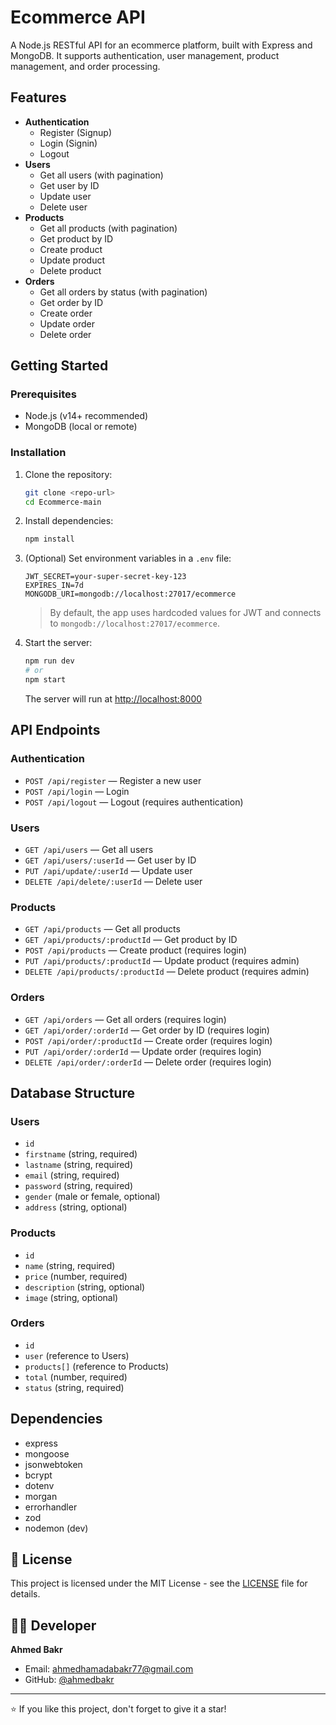 # Ecommerce API

A Node.js RESTful API for an ecommerce platform, built with Express and MongoDB. It supports authentication, user management, product management, and order processing.

## Features

- **Authentication**
  - Register (Signup)
  - Login (Signin)
  - Logout
- **Users**
  - Get all users (with pagination)
  - Get user by ID
  - Update user
  - Delete user
- **Products**
  - Get all products (with pagination)
  - Get product by ID
  - Create product
  - Update product
  - Delete product
- **Orders**
  - Get all orders by status (with pagination)
  - Get order by ID
  - Create order
  - Update order
  - Delete order

## Getting Started

### Prerequisites

- Node.js (v14+ recommended)
- MongoDB (local or remote)

### Installation

1. Clone the repository:
   ```bash
   git clone <repo-url>
   cd Ecommerce-main
   ```
2. Install dependencies:
   ```bash
   npm install
   ```
3. (Optional) Set environment variables in a `.env` file:

   ```env
   JWT_SECRET=your-super-secret-key-123
   EXPIRES_IN=7d
   MONGODB_URI=mongodb://localhost:27017/ecommerce
   ```

   > By default, the app uses hardcoded values for JWT and connects to `mongodb://localhost:27017/ecommerce`.

4. Start the server:
   ```bash
   npm run dev
   # or
   npm start
   ```
   The server will run at [http://localhost:8000](http://localhost:8000)

## API Endpoints

### Authentication

- `POST /api/register` — Register a new user
- `POST /api/login` — Login
- `POST /api/logout` — Logout (requires authentication)

### Users

- `GET /api/users` — Get all users
- `GET /api/users/:userId` — Get user by ID
- `PUT /api/update/:userId` — Update user
- `DELETE /api/delete/:userId` — Delete user

### Products

- `GET /api/products` — Get all products
- `GET /api/products/:productId` — Get product by ID
- `POST /api/products` — Create product (requires login)
- `PUT /api/products/:productId` — Update product (requires admin)
- `DELETE /api/products/:productId` — Delete product (requires admin)

### Orders

- `GET /api/orders` — Get all orders (requires login)
- `GET /api/order/:orderId` — Get order by ID (requires login)
- `POST /api/order/:productId` — Create order (requires login)
- `PUT /api/order/:orderId` — Update order (requires login)
- `DELETE /api/order/:orderId` — Delete order (requires login)

## Database Structure

### Users

- `id`
- `firstname` (string, required)
- `lastname` (string, required)
- `email` (string, required)
- `password` (string, required)
- `gender` (male or female, optional)
- `address` (string, optional)

### Products

- `id`
- `name` (string, required)
- `price` (number, required)
- `description` (string, optional)
- `image` (string, optional)

### Orders

- `id`
- `user` (reference to Users)
- `products[]` (reference to Products)
- `total` (number, required)
- `status` (string, required)

## Dependencies

- express
- mongoose
- jsonwebtoken
- bcrypt
- dotenv
- morgan
- errorhandler
- zod
- nodemon (dev)

## 📄 License

This project is licensed under the MIT License - see the [LICENSE](LICENSE) file for details.

## 👨‍💻 Developer

**Ahmed Bakr**

- Email: ahmedhamadabakr77@gmail.com
- GitHub: [@ahmedbakr](https://github.com/ahmedbakr)

---

⭐ If you like this project, don't forget to give it a star!
